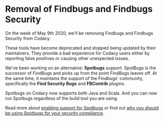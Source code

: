# Removal of Findbugs and Findbugs Security

On the week of May 9th 2020, we'll be removing Findbugs and Findbugs Security from Codacy.

These tools have become deprecated and stopped being updated by their maintainers. They provide a bad experience for Codacy users either by reporting false positives or causing other unexpected issues.

We've been working on an alternative: **Spotbugs** support. SpotBugs is the successor of FindBugs and picks up from the point FindBugs leaves off. At the same time, it maintains the support of the Findbugs’ community, specifically the **Find Security Bugs** and **FBContrib** plugins.

Spotbugs on Codacy now supports both Java and Scala. And you can now run Spotbugs regardless of the build tool you are using.

Read more about [enabling support for Spotbugs](../../related-tools/run-spotbugs.md) or find out [why you should be using Spotbugs for your security compliance](https://blog.codacy.com/further-enterprise-security-analysis-for-scala/).
